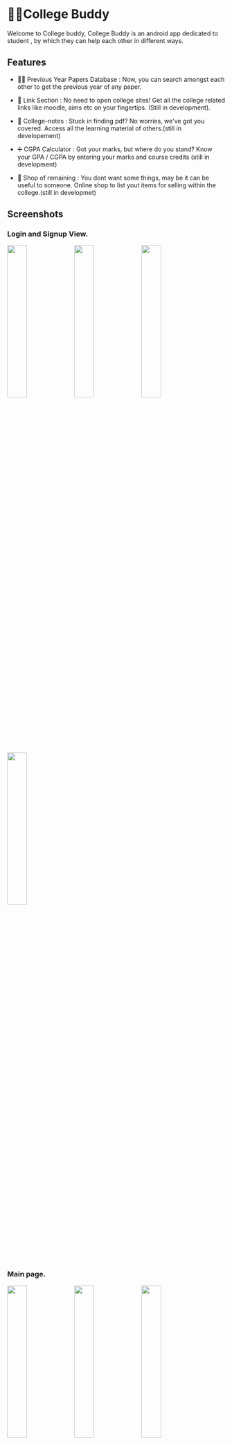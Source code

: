 # 🧑‍🎓College Buddy



Welcome to College buddy, College Buddy is an android app dedicated to student , by which they can help each other in different ways.

## Features

- 👨‍🏫 Previous Year Papers Database : Now, you can search amongst each other to get the previous year of any paper. 

- 🔔 Link Section : No need to open college sites! Get all the college related links like moodle, aims etc on your fingertips. (Still in development).

- 📖 College-notes : Stuck in finding pdf? No worries, we've got you covered. Access all the learning material of others.(still in developement)

- ➗ CGPA Calculator : Got your marks, but where do you stand? Know your GPA / CGPA by entering your marks and course credits (still in development)

- 🥳 Shop of remaining : You dont want some things, may be it can be useful to someone. Online shop to list yout items for selling within the college.(still in developmet)


## Screenshots

### Login and Signup View.
<img src="https://github.com/Chirag-kumar-singh/College_buddy/assets/127758120/656f3cdc-4bb6-4d18-8193-8e126c7cb082" width="30%"></img> 
<img src="https://github.com/Chirag-kumar-singh/College_buddy/assets/127758120/d074aa58-418f-4bdb-8194-e9ec49f44547" width="30%"></img> 
<img src="https://github.com/Chirag-kumar-singh/College_buddy/assets/127758120/2e301273-eb04-49e7-8355-8a46b870b717" width="30%"></img> 
<img src="https://github.com/Chirag-kumar-singh/College_buddy/assets/127758120/cfaa256d-1ed4-4fbc-a71c-773de5a048f2" width="30%"></img> 

### Main page.
<img src="https://github.com/Chirag-kumar-singh/College_buddy/assets/127758120/498857fe-32af-4fe4-8b4a-8a20d53c8731" width="30%"></img> 
<img src="https://github.com/Chirag-kumar-singh/College_buddy/assets/127758120/77f50ac8-2c00-46c7-a3f4-f001ad425468" width="30%"></img> 
<img src="https://github.com/Chirag-kumar-singh/College_buddy/assets/127758120/9af42324-d569-4297-8bdc-a754b12e6513" width="30%"></img> 

### Exam Paper Upload and View.
<img src="https://github.com/Chirag-kumar-singh/College_buddy/assets/127758120/9652b23a-5b17-4588-8ce7-a08cdee633a4" width="30%"></img> 
<img src="https://github.com/Chirag-kumar-singh/College_buddy/assets/127758120/a1e766ae-3da9-4c6d-a435-430f2fff5cc3" width="30%"></img> 
<img src="https://github.com/Chirag-kumar-singh/College_buddy/assets/127758120/9859b1cb-8f3e-4978-bfc2-05e58a5be4f8" width="30%"></img> 
<img src="https://github.com/Chirag-kumar-singh/College_buddy/assets/127758120/c61983b8-8485-4198-bbe1-9dd304f8cdfb" width="30%"></img> 

## Libraries used :

 - [Firebase Database](https://github.com/firebase/firebase-android-sdk)
 - [Firebase Authentication](https://github.com/firebase/firebase-android-sdk)
 - [Firebase Messaging](https://github.com/firebase/firebase-android-sdk)
 - [Circle Image View](https://github.com/hdodenhof/CircleImageView)
 - [Android-pdf-Viewer](https://github.com/barteksc/AndroidPdfViewer)
 
 ## General Queries

### 🔒 Found bugs? 

We're glad that you've tried exploring the application with a technical approach. The application is currently in a testing phase, if you found bugs, raise an issue. Furthermore, if you can solve the issue and contribute in this project raise a pull-request!
Note: This is an open-source project, drop in a mail or a PR to contribute in this repository.

